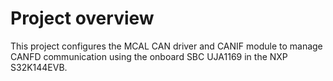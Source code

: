 # Project overview
This project configures the MCAL CAN driver and CANIF module to manage CANFD communication using the onboard SBC UJA1169 in the NXP S32K144EVB.
